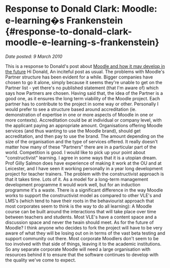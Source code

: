 # Response to Donald Clark: Moodle: e-learning�s Frankenstein {#response-to-donald-clark-moodle-e-learning-s-frankenstein}

_Date posted: 9 March 2010_

This is a response to Donald's post about [Moodle and how it may develop in the future](http://donaldclarkplanb.blogspot.com/2010/03/moodle-e-learnings-frankenstein.html) Hi Donald, An inciteful post as usual. The problems with Moodle's Partner structure has been evident for a while. Bigger companies have chosen to go it alone, simply because it seems they're unable to get on the Partner list - yet there's no published statement (that I'm aware of) which says how Partners are chosen. Having said that, the idea of the Partner is a good one, as it ensures the long term viability of the Moodle project. Each partner has to contribute to the project in some way or other. Personally I would prefer to see a structure based around accreditation (ie. demonstration of expertise in one or more aspects of Moodle in one or more contexts). Accreditation could be at individual or company level, with the applicant paying an appropriate amount. Organisations offering Moodle services (and thus wanting to use the Moodle brand), should get accreditation, and then pay to use the brand. The amount depending on the size of the organisation and the type of services offered. It really doesn't matter how many of these "Partners" there are in a particular part of the world. Competition is good. I would like to pick up your point about "constructivist" learning. I agree in some ways that it is a utopian dream. Prof Gilly Salmon does have experience of making it work at the OU and at Leicester, and I have seen it working personally in a year long development project for teacher trainers. The problem with the constructivist approach is that it takes time. Lots of it. As a model for a long-term management development programme it would work well, but for an induction programme it's a waste. There is a significant difference in the way Moodle works to support the constructivist model as compared to other VLE's and LMS's (which tend to have their roots in the behaviourist approach that most corporates seem to think is the way to do all learning): A Moodle course can be built around the interactions that will take place over time between teachers and students. Most VLE's have a content space and a discussion space and never the twain should meet. As for the future of Moodle? I think anyone who decides to fork the project will have to be very aware of what they will be losing out on in terms of the vast beta testing and support community out there. Most corporate Moodlers don't seem to be too involved with that side of things, leaving it to the academic institutions. So any separate corporate Moodle will need a large organisation with resources behind it to ensure that the software continues to develop with the quality we've come to expect.